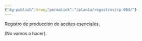 ```yaml
---
{"dg-publish":true,"permalink":"/planta/registros/rp-004/"}
---
```


Registro de producción de aceites esenciales.

(No vamos a hacer).